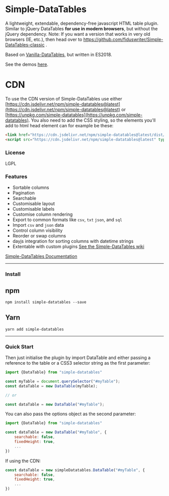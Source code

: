 # Simple-DataTables

A lightweight, extendable, dependency-free javascript HTML table plugin. Similar to jQuery DataTables **for use in modern browsers**, but without the jQuery dependency. Note: If you want a version that works in very old browsers (IE, etc.), then head over to https://github.com/fiduswriter/Simple-DataTables-classic .

Based on [Vanilla-DataTables](https://github.com/Mobius1/Vanilla-DataTables), but written in ES2018.

See the demos [here](https://fiduswriter.github.io/Simple-DataTables/).

# CDN

To use the CDN version of Simple-DataTables use either [https://cdn.jsdelivr.net/npm/simple-datatables@latest](https://cdn.jsdelivr.net/npm/simple-datatables@latest) or [https://unpkg.com/simple-datatables](https://unpkg.com/simple-datatables). You also need to add the CSS styling, so the elements you'll add to html head element can for example be these:

```html
<link href="https://cdn.jsdelivr.net/npm/simple-datatables@latest/dist/style.css" rel="stylesheet" type="text/css">
<script src="https://cdn.jsdelivr.net/npm/simple-datatables@latest" type="text/javascript"></script>
```



### License

LGPL

### Features

* Sortable columns
* Pagination
* Searchable
* Customisable layout
* Customisable labels
* Customise column rendering
* Export to common formats like `csv`, `txt` `json`, and `sql`
* Import `csv` and `json` data
* Control column visibility
* Reorder or swap columns
* dayjs integration for sorting columns with datetime strings
* Extentable with custom plugins [See the Simple-DataTables wiki](https://github.com/fiduswriter/Simple-DataTables/wiki/Plugins)


[Simple-DataTables Documentation](https://github.com/fiduswriter/Simple-DataTables/wiki)


---

### Install

## npm
```
npm install simple-datatables --save
```
## Yarn
```
yarn add simple-datatables
```

---

### Quick Start

Then just initialise the plugin by import DataTable and either passing a reference to the table or a CSS3 selector string as the first parameter:

```javascript
import {DataTable} from "simple-datatables"

const myTable = document.querySelector("#myTable");
const dataTable = new DataTable(myTable);

// or

const dataTable = new DataTable("#myTable");

```

You can also pass the options object as the second parameter:

```javascript
import {DataTable} from "simple-datatables"

const dataTable = new DataTable("#myTable", {
	searchable: false,
	fixedHeight: true,
	...
})
```

If using the CDN:

```javascript
const dataTable = new simpleDatatables.DataTable("#myTable", {
	searchable: false,
	fixedHeight: true,
	...
})
```
